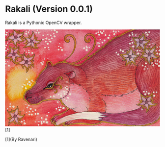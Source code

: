 # Rakali (Version 0.0.1)

Rakali is a Pythonic OpenCV wrapper.

![Rakali by Ravenari](docs/pics/rakali.jpg)
[1]

[1](By Ravenari)
